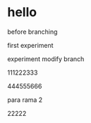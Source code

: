 # hello

before branching

first experiment

experiment modify branch

111222333

444555666

para rama 2

22222

